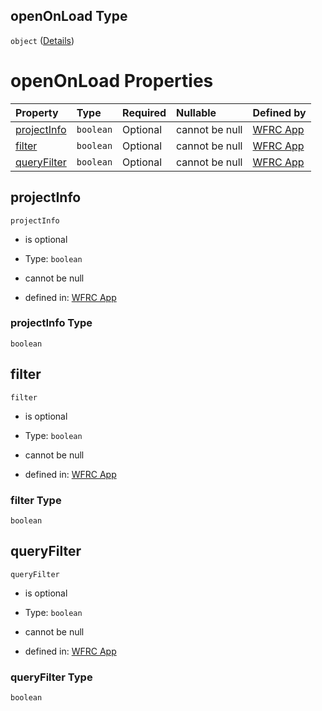 ## openOnLoad Type

`object` ([Details](config-properties-openonload.md))

# openOnLoad Properties

| Property                    | Type      | Required | Nullable       | Defined by                                                                                                                                                                |
| :-------------------------- | :-------- | :------- | :------------- | :------------------------------------------------------------------------------------------------------------------------------------------------------------------------ |
| [projectInfo](#projectinfo) | `boolean` | Optional | cannot be null | [WFRC App](config-properties-openonload-properties-projectinfo.md "https://wfrc.org/wasatch-choice-map/config.schema.json#/properties/openOnLoad/properties/projectInfo") |
| [filter](#filter)           | `boolean` | Optional | cannot be null | [WFRC App](config-properties-openonload-properties-filter.md "https://wfrc.org/wasatch-choice-map/config.schema.json#/properties/openOnLoad/properties/filter")           |
| [queryFilter](#queryfilter) | `boolean` | Optional | cannot be null | [WFRC App](config-properties-openonload-properties-queryfilter.md "https://wfrc.org/wasatch-choice-map/config.schema.json#/properties/openOnLoad/properties/queryFilter") |

## projectInfo



`projectInfo`

*   is optional

*   Type: `boolean`

*   cannot be null

*   defined in: [WFRC App](config-properties-openonload-properties-projectinfo.md "https://wfrc.org/wasatch-choice-map/config.schema.json#/properties/openOnLoad/properties/projectInfo")

### projectInfo Type

`boolean`

## filter



`filter`

*   is optional

*   Type: `boolean`

*   cannot be null

*   defined in: [WFRC App](config-properties-openonload-properties-filter.md "https://wfrc.org/wasatch-choice-map/config.schema.json#/properties/openOnLoad/properties/filter")

### filter Type

`boolean`

## queryFilter



`queryFilter`

*   is optional

*   Type: `boolean`

*   cannot be null

*   defined in: [WFRC App](config-properties-openonload-properties-queryfilter.md "https://wfrc.org/wasatch-choice-map/config.schema.json#/properties/openOnLoad/properties/queryFilter")

### queryFilter Type

`boolean`
